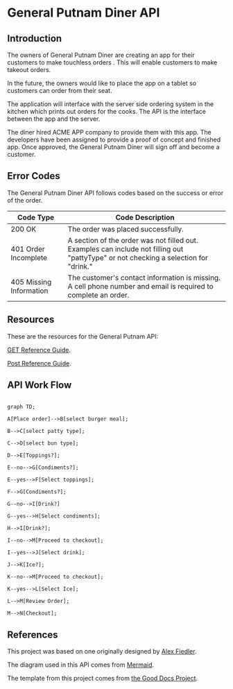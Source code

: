 

# General Putnam Diner API

## Introduction 

The owners of General Putnam Diner are creating an app for their customers to make touchless orders . This will enable customers to make takeout orders.

In the future, the owners would like to place the app on a tablet so customers can order from their seat. 

The application will interface with the server side ordering system in the kitchen which prints out orders for the cooks. The API is the interface between the app and the server. 



The diner hired ACME APP company to provide them with this app. The developers have been assigned to provide a proof of concept and finished app. Once approved, the General Putnam Diner will sign off and become a customer.



## Error Codes

The General Putnam Diner API follows codes based on the success or error of the order.



Code Type| Code Description 
--- | ---
200 OK | The order was placed successfully.
401 Order Incomplete | A section of the order was not filled out. Examples can include not filling out "pattyType" or not checking a selection for "drink."
405 Missing Information | The customer's contact information is missing. A cell phone number and email is required to complete an order. 



## Resources

These are the resources for the General Putnam API:



[GET Reference Guide](https://github.com/Laura-Novich-OBW/student-showcase/blob/main/student-work/michael-felsenthal/api-final-project/GET%20table.md).



[Post Reference Guide](https://github.com/Laura-Novich-OBW/student-showcase/blob/main/student-work/michael-felsenthal/api-final-project/POST.md).



## API Work Flow 

```mermaid

graph TD;

A[Place order]-->B[select burger meal];

B-->C[select patty type];

C-->D[select bun type];

D-->E[Toppings?];

E--no-->G[Condiments?];

E--yes-->F[Select toppings];

F-->G[Condiments?];

G--no-->I[Drink?]

G--yes-->H[Select condiments];

H-->I[Drink?];

I--no-->M[Proceed to checkout];

I--yes-->J[Select drink];

J-->K[Ice?];

K--no-->M[Proceed to checkout];

K--yes-->L[Select Ice];

L-->M[Review Order];

M-->N[Checkout];

```

## References

This project was based on one originally designed by [Alex Fiedler](https://www.linkedin.com/feed/update/urn:li:activity:6626465471241732096/).



The diagram used in this API comes from [Mermaid](https://mermaid-js.github.io/mermaid/#/).



The template from this project comes from [the Good Docs Project](https://github.com/thegooddocsproject/templates/blob/master/api-reference/api-reference.md). 



